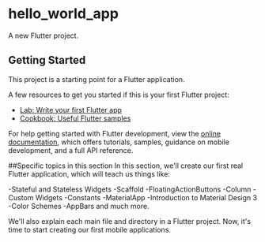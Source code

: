 # hello_world_app

A new Flutter project.

## Getting Started

This project is a starting point for a Flutter application.

A few resources to get you started if this is your first Flutter project:

- [Lab: Write your first Flutter app](https://docs.flutter.dev/get-started/codelab)
- [Cookbook: Useful Flutter samples](https://docs.flutter.dev/cookbook)

For help getting started with Flutter development, view the
[online documentation](https://docs.flutter.dev/), which offers tutorials,
samples, guidance on mobile development, and a full API reference.

##Specific topics in this section
In this section, we'll create our first real Flutter application, which will teach us things like:

-Stateful and Stateless Widgets
-Scaffold
-FloatingActionButtons
-Column
-Custom Widgets
-Constants
-MaterialApp
-Introduction to Material Design 3
-Color Schemes
-AppBars and much more.

We'll also explain each main file and directory in a Flutter project. Now, it's time to start creating our first mobile applications.
